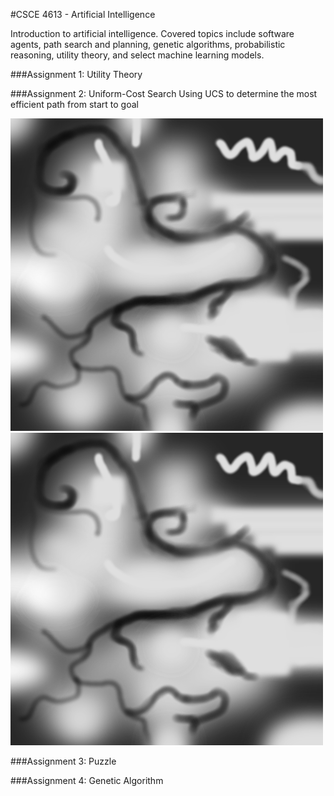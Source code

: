 #CSCE 4613 - Artificial Intelligence

Introduction to artificial intelligence. Covered topics include software agents, path search and planning, genetic algorithms, probabilistic reasoning, utility theory, and select machine learning models.

###Assignment 1: Utility Theory
  

###Assignment 2: Uniform-Cost Search
Using UCS to determine the most efficient path from start to goal

![](https://raw.githubusercontent.com/CoryMcDonald/AI/220ee8fd752723c6ad5125d9b2f32dc62901f783/Assignment2/path.png)![](https://raw.githubusercontent.com/CoryMcDonald/AI/7e57c9860329c1dc8f4118359b95be20fa729104/Assignment2/path.png)


###Assignment 3: Puzzle


###Assignment 4: Genetic Algorithm
